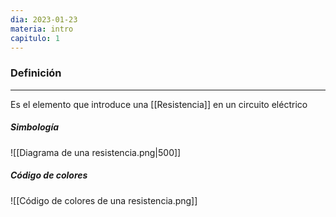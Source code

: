 ```yaml
---
dia: 2023-01-23
materia: intro
capitulo: 1
---
```

### Definición
---
Es el elemento que introduce una [[Resistencia]] en un circuito eléctrico

##### Simbología
![[Diagrama de una resistencia.png|500]]

##### Código de colores
![[Código de colores de una resistencia.png]]